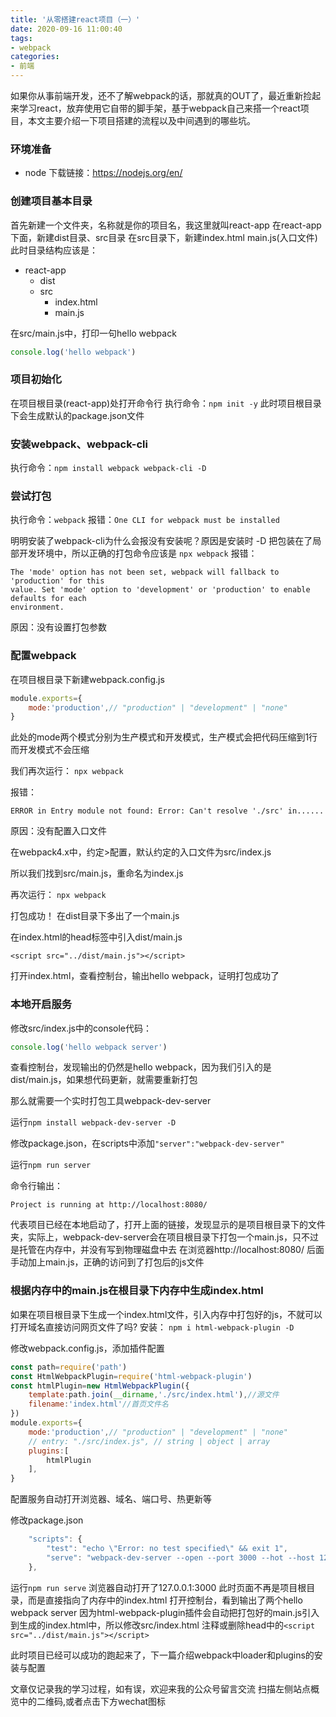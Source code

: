 ```yaml
---
title: '从零搭建react项目（一）'
date: 2020-09-16 11:00:40
tags:
- webpack
categories:
- 前端
---
```


如果你从事前端开发，还不了解webpack的话，那就真的OUT了，最近重新捡起来学习react，放弃使用它自带的脚手架，基于webpack自己来搭一个react项目，本文主要介绍一下项目搭建的流程以及中间遇到的哪些坑。
### 环境准备
- node  下载链接：https://nodejs.org/en/

<!--more-->

### 创建项目基本目录

首先新建一个文件夹，名称就是你的项目名，我这里就叫react-app
在react-app下面，新建dist目录、src目录
在src目录下，新建index.html  main.js(入口文件)
此时目录结构应该是：
+ react-app
  + dist
  + src
    + index.html
    + main.js

在src/main.js中，打印一句hello webpack

```javascript
console.log('hello webpack')
```

### 项目初始化

在项目根目录(react-app)处打开命令行
执行命令：`npm init -y`
此时项目根目录下会生成默认的package.json文件


### 安装webpack、webpack-cli

执行命令：`npm install webpack webpack-cli -D`

### 尝试打包

执行命令：`webpack`
报错：`One CLI for webpack must be installed`

明明安装了webpack-cli为什么会报没有安装呢？原因是安装时 -D 把包装在了局部开发环境中，所以正确的打包命令应该是 `npx webpack`
报错：
```
The 'mode' option has not been set, webpack will fallback to 'production' for this
value. Set 'mode' option to 'development' or 'production' to enable defaults for each
environment.
```

原因：没有设置打包参数

### 配置webpack

在项目根目录下新建webpack.config.js

```javascript
module.exports={
    mode:'production',// "production" | "development" | "none"
}
```

此处的mode两个模式分别为生产模式和开发模式，生产模式会把代码压缩到1行而开发模式不会压缩

我们再次运行： `npx webpack`

报错：

```
ERROR in Entry module not found: Error: Can't resolve './src' in......
```

原因：没有配置入口文件

在webpack4.x中，约定>配置，默认约定的入口文件为src/index.js

所以我们找到src/main.js，重命名为index.js

再次运行： `npx webpack`

打包成功！ 在dist目录下多出了一个main.js

在index.html的head标签中引入dist/main.js

`<script src="../dist/main.js"></script>`

打开index.html，查看控制台，输出hello webpack，证明打包成功了

### 本地开启服务

修改src/index.js中的console代码：

```javascript
console.log('hello webpack server')
```

查看控制台，发现输出的仍然是hello webpack，因为我们引入的是dist/main.js，如果想代码更新，就需要重新打包

那么就需要一个实时打包工具webpack-dev-server

运行`npm install webpack-dev-server -D`

修改package.json，在scripts中添加`"server":"webpack-dev-server"`

运行`npm run server`

命令行输出：

```
Project is running at http://localhost:8080/
```
代表项目已经在本地启动了，打开上面的链接，发现显示的是项目根目录下的文件夹，实际上，webpack-dev-server会在项目根目录下打包一个main.js，只不过是托管在内存中，并没有写到物理磁盘中去
在浏览器http://localhost:8080/ 后面手动加上main.js，正确的访问到了打包后的js文件

### 根据内存中的main.js在根目录下内存中生成index.html

如果在项目根目录下生成一个index.html文件，引入内存中打包好的js，不就可以打开域名直接访问网页文件了吗?
安装：
`npm i html-webpack-plugin -D`

修改webpack.config.js，添加插件配置

```javascript
const path=require('path')
const HtmlWebpackPlugin=require('html-webpack-plugin')
const htmlPlugin=new HtmlWebpackPlugin({
    template:path.join(__dirname,'./src/index.html'),//源文件
    filename:'index.html'//首页文件名
})
module.exports={
    mode:'production',// "production" | "development" | "none"
    // entry: "./src/index.js", // string | object | array
    plugins:[
        htmlPlugin
    ],
}
```
配置服务自动打开浏览器、域名、端口号、热更新等

修改package.json
```javascript
    "scripts": {
        "test": "echo \"Error: no test specified\" && exit 1",
        "serve": "webpack-dev-server --open --port 3000 --hot --host 127.0.0.1"
    },
```
运行`npm run serve`
浏览器自动打开了127.0.0.1:3000
此时页面不再是项目根目录，而是直接指向了内存中的index.html
打开控制台，看到输出了两个hello webpack server
因为html-webpack-plugin插件会自动把打包好的main.js引入到生成的index.html中，所以修改src/index.html
注释或删除head中的`<script src="../dist/main.js"></script>`

此时项目已经可以成功的跑起来了，下一篇介绍webpack中loader和plugins的安装与配置

文章仅记录我的学习过程，如有误，欢迎来我的公众号留言交流
扫描左侧站点概览中的二维码,或者点击下方wechat图标
